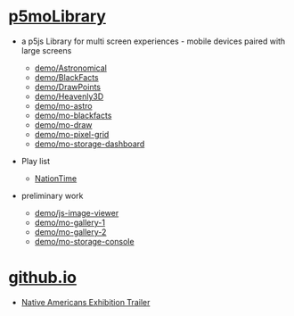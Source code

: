 # [p5moLibrary](https://github.com/molab-itp/p5moLibrary)

- a p5js Library for multi screen experiences - mobile devices paired with large screens

  - [demo/Astronomical](demo/Astronomical?v=99)
  - [demo/BlackFacts](demo/BlackFacts?v=99)
  - [demo/DrawPoints](demo/DrawPoints?v=99)
  - [demo/Heavenly3D](demo/Heavenly3D?v=99)
  - [demo/mo-astro](demo/mo-astro?v=99)
  - [demo/mo-blackfacts](demo/mo-blackfacts?v=99)
  - [demo/mo-draw](demo/mo-draw?v=99)
  - [demo/mo-pixel-grid](demo/mo-pixel-grid?v=99)
  - [demo/mo-storage-dashboard](demo/mo-storage-dashboard?v=99)

- Play list

  - [NationTime](demo/mo-blackfacts?v=99&playlist=-UtKxghWlvY&title=NationTime%20-%20ELUCID%20-%20BETAMAX)

- preliminary work

  - [demo/js-image-viewer](demo/js-image-viewer?v=99)
  - [demo/mo-gallery-1](demo/mo-gallery-1?v=99)
  - [demo/mo-gallery-2](demo/mo-gallery-2?v=99)
  - [demo/mo-storage-console](demo/mo-storage-console?v=99)

# [github.io](https://molab-itp.github.io/p5moLibrary/src?v=99)

- [Native Americans Exhibition Trailer](demo/BlackFacts?playlist=hpjNGTYvpxw)

<!--

- retired
  - [demo/mo-astro-host-0](demo/mo-astro-host-0?v=99)
  - [demo/mo-astro-host-1](demo/mo-astro-host-1?v=99)
  - [demo/mo-astro-remote-0](demo/mo-astro-remote-0?v=99)
  - [demo/mo-astro-remote-1](demo/mo-astro-remote-1?v=99)

  - [demo/mo-blackfacts-host](demo/mo-blackfacts-host?v=99)
  - [demo/mo-blackfacts-remote](demo/mo-blackfacts-remote?v=99)

# https://www.youtube.com/watch?v=hpjNGTYvpxw
# The Land Carries Our Ancestors: Contemporary Art by Native Americans Exhibition Trailer

 -->
